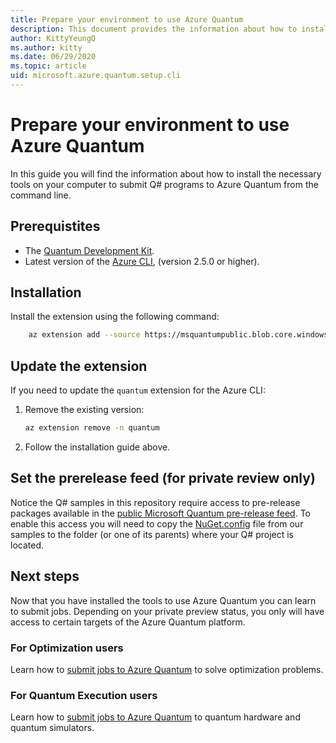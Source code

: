 ```yaml
---
title: Prepare your environment to use Azure Quantum
description: This document provides the information about how to install the necessary tools on your computer to submit Q# programs to Azure Quantum from the command line.
author: KittyYeungQ
ms.author: kitty
ms.date: 06/29/2020
ms.topic: article
uid: microsoft.azure.quantum.setup.cli
---
```


# Prepare your environment to use Azure Quantum

In this guide you will find the information about how to install the necessary
tools on your computer to submit Q# programs to Azure Quantum from the command
line.

## Prerequistites

- The [Quantum Development
  Kit](https://docs.microsoft.com/quantum/install-guide/standalone).
- Latest version of the [Azure
  CLI](https://docs.microsoft.com/cli/azure/install-azure-cli?view=azure-cli-latest),
  (version 2.5.0 or higher).

## Installation

Install the extension using the following command:

```bash
    az extension add --source https://msquantumpublic.blob.core.windows.net/az-quantum-cli/quantum-latest-py3-none-any.whl
```

## Update the extension

If you need to update the `quantum` extension for the Azure CLI:

1. Remove the existing version:

    ```bash
    az extension remove -n quantum
    ```

1. Follow the installation guide above.

## Set the prerelease feed (for private review only)

Notice the Q# samples in this repository require access to pre-release packages
available in the [public Microsoft Quantum pre-release
feed](https://dev.azure.com/ms-quantum-public/Microsoft%20Quantum%20(public)/_packaging?_a=feed&feed=alpha).
To enable this access you will need to copy the
[NuGet.config](~/samples/qsharp/NuGet.Config) file from our samples to the
folder (or one of its parents) where your Q# project is located.

## Next steps

Now that you have installed the tools to use Azure Quantum you can learn to submit jobs. Depending on your private preview status, you only will have access to certain targets of the Azure Quantum platform.

### For Optimization users

Learn how to [submit jobs to Azure Quantum](Use-the-Python-SDK-for-Quantum-Inspired-Optimization) to solve optimization problems.

### For Quantum Execution users

Learn how to [submit jobs to Azure Quantum](Submit-jobs-to-Azure-Quantum-with-the-Comand-Line-Interface) to quantum hardware and quantum simulators.